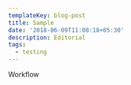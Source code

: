```yaml
---
templateKey: blog-post
title: Sample
date: '2018-06-09T11:08:18+05:30'
description: Editorial
tags:
  - testing
---
```

Workflow
